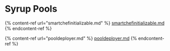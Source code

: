 # Syrup Pools

{% content-ref url="smartchefinitializable.md" %}
[smartchefinitializable.md](smartchefinitializable.md)
{% endcontent-ref %}

{% content-ref url="pooldeployer.md" %}
[pooldeployer.md](pooldeployer.md)
{% endcontent-ref %}
